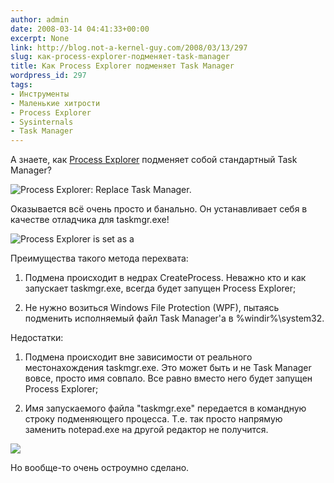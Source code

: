 ```yaml
---
author: admin
date: 2008-03-14 04:41:33+00:00
excerpt: None
link: http://blog.not-a-kernel-guy.com/2008/03/13/297
slug: как-process-explorer-подменяет-task-manager
title: Как Process Explorer подменяет Task Manager
wordpress_id: 297
tags:
- Инструменты
- Маленькие хитрости
- Process Explorer
- Sysinternals
- Task Manager
---
```


А знаете, как [Process Explorer](http://technet.microsoft.com/en-us/sysinternals/bb896653.aspx) подменяет собой стандартный Task Manager?

![Process Explorer: Replace Task Manager.](http://blog.not-a-kernel-guy.com/wp-content/uploads/2008/03/procexp_1.png)

Оказывается всё очень просто и банально. Он устанавливает себя в качестве отладчика для taskmgr.exe!

![Process Explorer is set as a ](http://blog.not-a-kernel-guy.com/wp-content/uploads/2008/03/procexp_2.png)

Преимущества такого метода перехвата:

  1. Подмена происходит в недрах CreateProcess. Неважно кто и как запускает taskmgr.exe, всегда будет запущен Process Explorer;

  2. Не нужно возиться Windows File Protection (WPF), пытаясь подменить исполняемый файл Task Manager'а в %windir%\system32.

Недостатки:

  1. Подмена происходит вне зависимости от реального местонахождения taskmgr.exe. Это может быть и не Task Manager вовсе, просто имя совпало. Все равно вместо него будет запущен Process Explorer;

  2. Имя запускаемого файла "taskmgr.exe" передается в командную строку подменяющего процесса. Т.е. так просто напрямую заменить notepad.exe на другой редактор не получится.

![](http://blog.not-a-kernel-guy.com/wp-content/uploads/2008/03/procexp_3.png)

Но вообще-то очень остроумно сделано.
